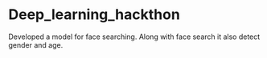 # Deep_learning_hackthon

Developed a model for face searching. Along with face search it also detect gender and age.
